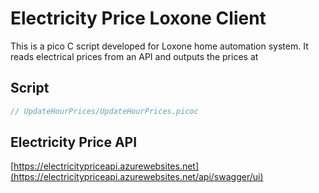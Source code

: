 # Electricity Price Loxone Client

This is a pico C script developed for Loxone home automation system. 
It reads electrical prices from an API and outputs the prices at

## Script

```c
// UpdateHourPrices/UpdateHourPrices.picoc
```

## Electricity Price API
[https://electricitypriceapi.azurewebsites.net](https://electricitypriceapi.azurewebsites.net/api/swagger/ui)
